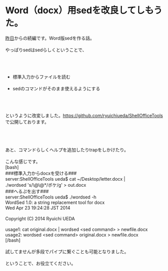 # Word（docx）用sedを改良してしもうた。
<a href="http://blog.ueda.asia/?p=2931" title="Word（docx）用sedを作ってしもうた。">昨日</a>からの続編です。Word版sedを作る話。<br />
<br />
やっぱりsedはsedらしくということで、<br />
<br />
<br />
<ul><br />
<li>標準入力からファイルを読む</li><br />
<li>sedのコマンドがそのまま使えるようにする</li><br />
</ul><br />
<br />
というように改変しました。<a href="https://github.com/ryuichiueda/ShellOfficeTools" target="_blank">https://github.com/ryuichiueda/ShellOfficeTools</a>で公開しております。<br />
<br />
<br />
<!--more--><br />
<br />
あと、コマンドらしくヘルプを追加したりtrapをしかけたり。<br />
<br />
こんな感じです。<br />
[bash]<br />
###標準入力からdocxを受ける###<br />
server:ShellOfficeTools ueda$ cat ~/Desktop/letter.docx |<br />
 ./wordsed 's/\@\@*/ボケ/g' &gt; out.docx<br />
###へるぷを出す###<br />
server:ShellOfficeTools ueda$ ./wordsed -h<br />
WordSed 1.0: a string replacement tool for docx<br />
Wed Apr 23 19:24:28 JST 2014<br />
<br />
Copyright (C) 2014 Ryuichi UEDA<br />
<br />
usage1: cat original.docx | wordsed &lt;sed command&gt; &gt; newfile.docx<br />
usage2: wordsed &lt;sed command&gt; original.docx &gt; newfile.docx<br />
[/bash]<br />
<br />
試してませんが多段でパイプに繋ぐことも可能となりました。<br />
<br />
ということで、お役立てください。
